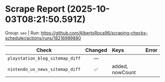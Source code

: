 # Scrape Report (2025-10-03T08:21:50.591Z)

Group: `seo`  |  Run: https://github.com/AlbertoRoca96/scraping-checks-scheduler/actions/runs/18216989880

| Check | Changed | Keys | Error |
|---|:---:|:--|:--|
| `playstation_blog_sitemap_diff` | — |  |  |
| `nintendo_us_news_sitemap_diff` | ✅ | added, nowCount |  |
